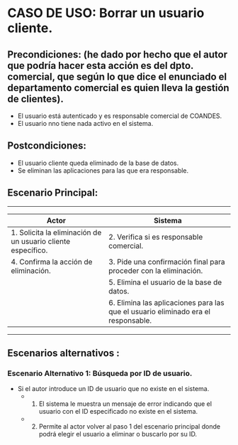# CASO DE USO: Borrar un usuario cliente. 

## Precondiciones: (he dado por hecho que el autor que podría hacer esta acción es del dpto. comercial, que según lo que dice el enunciado el departamento comercial es quien lleva la gestión de clientes).
- El usuario está autenticado y es responsable comercial de COANDES.
- El usuario nno tiene nada activo en el sistema. 

## Postcondiciones: 
- El usuario cliente queda eliminado de la base de datos.
- Se eliminan las aplicaciones para las que era responsable.

## Escenario Principal: 
--- 
| Actor                                       | Sistema                                                                                           |
|---------------------------------------------|---------------------------------------------------------------------------------------------------|
| 1. Solicita la eliminación de un usuario cliente específico. | 2.	Verifica si es responsable comercial.   |
| 4. Confirma la acción de eliminación.       | 3.	Pide una confirmación final para proceder con la eliminación.    |
|                                             | 5. Elimina el usuario de la base de datos.        |
|                                             | 6. Elimina las aplicaciones para las que el usuario eliminado era el responsable.  |


--- 
## Escenarios alternativos : 
### Escenario Alternativo 1: Búsqueda por ID de usuario.
  - Si el autor introduce un ID de usuario que no existe en el sistema.
      - 1) El sistema le muestra un mensaje de error indicando que el usuario con el ID especificado no existe en el sistema.
      - 2) Permite al actor volver al paso 1 del escenario principal donde podrá elegir el usuario a eliminar o buscarlo por su ID.


